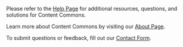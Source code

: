 Please refer to the [Help Page](https://commons.america.gov/help "Content Commons Help Page") for additional resources, questions, and solutions for Content Commons.

Learn more about Content Commons by visiting our [About Page](https://commons.america.gov/help "Content Commons About Page").

To submit questions or feedback, fill out our [Contact Form](https://goo.gl/forms/9cJ3IBHH9QTld2Mj2 "Content Commons Contact Form").

